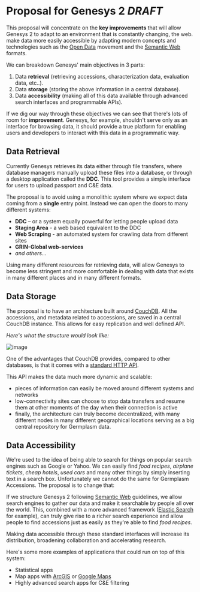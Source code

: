 Proposal for Genesys 2 *DRAFT*
=====

This proposal will concentrate on the **key improvements** that will allow Genesys 2 to adapt to an environment that is constantly changing, the web. make data more easily accessible by adapting modern concepts and technologies such as the [Open Data](http://en.wikipedia.org/wiki/Open_data) movement and the [Semantic Web](http://en.wikipedia.org/wiki/Semantic_Web) formats.

We can breakdown Genesys' main objectives in 3 parts:

1. Data **retrieval** (retrieving accessions, characterization data, evaluation data, etc..).
2. Data **storage** (storing the above information in a central database).
3. Data **accessibility** (making all of this data available through advanced search interfaces and programmable APIs).

If we dig our way through these objectives we can see that there's lots of room for **improvement**. Genesys, for example, shouldn't serve only as an interface for browsing data, it should provide a true platform for enabling users and developers to interact with this data in a programmatic way. 

## Data Retrieval

Currently Genesys retrieves its data either through file transfers, where database managers manually upload these files into a database, or through a desktop application called the **DDC**. This tool provides a simple interface for users to upload passport and C&E data.

The proposal is to avoid using a monolithic system where we expect data coming from a **single** entry point. Instead we can open the doors to many different systems:

- **DDC** – or a system equally powerful for letting people upload data
- **Staging Area** - a web based equivalent to the DDC
- **Web Scraping** - an automated system for crawling data from different sites
- **GRIN-Global web-services** 
- *and others…*

Using many different resources for retrieving data, will allow Genesys to become less stringent and more comfortable in dealing with data that exists in many different places and in many different formats.


## Data Storage

The proposal is to have an architecture built around [CouchDB](http://couchdb.org). All the
accessions, and metadata related to accessions, are saved in a central
CouchDB instance. This allows for easy replication and well defined API. 

*Here's what the structure would look like:*

![image](/architecture_seedhub.png)

One of the advantages that CouchDB provides, compared to other databases, is that it comes with a [standard HTTP API](http://wiki.apache.org/couchdb/HTTP_Document_API).

This API makes the data much more dynamic and scalable: 

- pieces of information can easily be moved around different systems and networks
- low-connectivity sites can choose to stop data transfers and resume them at other moments of the day when their connection is active
- finally, the architecture can truly become decentralized, with many different nodes in many different geographical locations serving as a big central repository for Germplasm data.

## Data Accessibility 

We're used to the idea of being able to search for things on popular search engines such as Google or Yahoo. We can easily find *food recipes*, *airplane tickets*, *cheap hotels*, *used cars* and many other things by simply inserting text in a search box. Unfortunately we cannot do the same for Germplasm Accessions. The proposal is to change that:

If we structure Genesys 2 following [Semantic Web](http://en.wikipedia.org/wiki/Semantic_Web) guidelines, we allow search engines to gather our data and make it searchable by people all over the world. This, combined with a more advanced framework ([Elastic Search](http://www.elasticsearch.org/) for example), can truly give rise to a richer search experience and allow people to find accessions just as easily as they're able to find *food recipes*.

Making data accessible through these standard interfaces will increase its distribution, broadening collaboration and accelerating research.

Here's some more examples of applications that could run on top of this system:

- Statistical apps
- Map apps with [ArcGIS](http://www.arcgis.com/home/) or [Google Maps](http://code.google.com/apis/maps/index.html)
- Highly advanced search apps for C&E filtering



